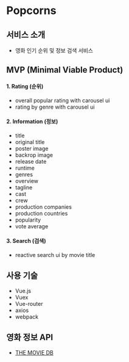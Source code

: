 # Popcorns

## 서비스 소개
- 영화 인기 순위 및 정보 검색 서비스

## MVP (Minimal Viable Product)

  #### 1. Rating (순위)
  - overall popular rating with carousel ui
  - rating by genre with carousel ui

  #### 2. Information (정보)
  - title
  - original title
  - poster image
  - backrop image
  - release date
  - runtime
  - genres
  - overview
  - tagline
  - cast
  - crew
  - production companies
  - production countries
  - popularity
  - vote average

  #### 3. Search (검색)
  - reactive search ui by movie title

## 사용 기술
- Vue.js
- Vuex
- Vue-router
- axios
- webpack

## 영화 정보 API
- [THE MOVIE DB](https://www.themoviedb.org)

